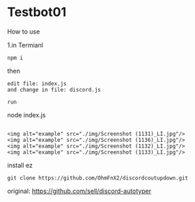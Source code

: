 # Testbot01
How to use

1.in Termianl
```
npm i
```
then
```
edit file: index.js
and change in file: discord.js

run
```
node index.js
```

<img alt="example" src="./img/Screenshot (1131)_LI.jpg"/>
<img alt="example" src="./img/Screenshot (1136)_LI.jpg"/>
<img alt="example" src="./img/Screenshot (1132)_LI.jpg"/>
<img alt="example" src="./img/Screenshot (1133)_LI.jpg"/>

```
install ez
```
git clone https://github.com/OhmFnX2/discordcoutupdown.git
```

original: https://github.com/sell/discord-autotyper
